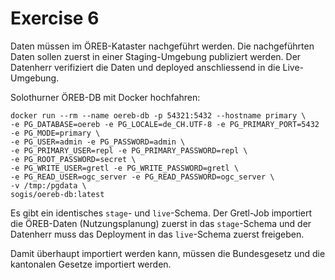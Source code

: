 # Exercise 6

Daten müssen im ÖREB-Kataster nachgeführt werden. Die nachgeführten Daten sollen zuerst in einer Staging-Umgebung publiziert werden. Der Datenherr verifiziert die Daten und deployed anschliessend in die Live-Umgebung.

Solothurner ÖREB-DB mit Docker hochfahren:
```
docker run --rm --name oereb-db -p 54321:5432 --hostname primary \
-e PG_DATABASE=oereb -e PG_LOCALE=de_CH.UTF-8 -e PG_PRIMARY_PORT=5432 -e PG_MODE=primary \
-e PG_USER=admin -e PG_PASSWORD=admin \
-e PG_PRIMARY_USER=repl -e PG_PRIMARY_PASSWORD=repl \
-e PG_ROOT_PASSWORD=secret \
-e PG_WRITE_USER=gretl -e PG_WRITE_PASSWORD=gretl \
-e PG_READ_USER=ogc_server -e PG_READ_PASSWORD=ogc_server \
-v /tmp:/pgdata \
sogis/oereb-db:latest
```

Es gibt ein identisches `stage`- und  `live`-Schema. Der Gretl-Job importiert die ÖREB-Daten (Nutzungsplanung) zuerst in das `stage`-Schema und der Datenherr muss das Deployment in das `live`-Schema zuerst freigeben.

Damit überhaupt importiert werden kann, müssen die Bundesgesetz und die kantonalen Gesetze importiert werden.

